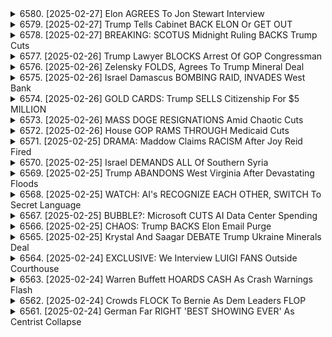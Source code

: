 <details>
<summary>6580. [2025-02-27] Elon AGREES To Jon Stewart Interview</summary><br>

<a href="https://www.youtube.com/watch?v=QDWBRZe6iWk" target="_blank">
    <img src="https://img.youtube.com/vi/QDWBRZe6iWk/maxresdefault.jpg" 
        alt="[Youtube]" width="200">
</a>

# Elon AGREES To Jon Stewart Interview

### 小節1：イーロン・マスクとジョン・スチュワートのインタビューに関する交渉
- イーロン・マスクがジョン・スチュワートの番組出演を表明。
- 條件として、Xでのストリーミング配信を求めた。
- 出演意向は、番組編集なしでの放送を條件に付けている。

### 小節2：著作権に関する懸念
- Xでの配信要請が著作権上の問題を引き起こす可能性がある。
- コメディ・セントラルの著作権処理が時代遅れと指摘される。

### 小節3：ジョン・スチュワートの番組內容に関する評価
- 番組內でイーロン・マスクについて批判的な話題を取り上げた。
- 10人全員が正しかったら恥ずかしい、という発言に例えた會話があった。
- インタビューは政治や経済問題に関する鋭い指摘と皮肉を特徴とする。

### 小節4：番組の影響力と重要性
- ジョン・スチュワートがブッシュ政権やティーパーティー、オバマ政権などに対して批判的だった。
- 主流メディアに対する厳しい姿勢が評価されている。
- 番組は削減すべき予算項目（富裕層への減稅、防衛費等）についても指摘している。

### 小節5：視聴者呼びかけと視聴方法
- 視聴者は番組の気に入ったら「いいね」やコメントを殘すよう促される。
- 番組完全版はbreakingpoints.comで無料配信されている。
</details>

<details>
<summary>6579. [2025-02-27] Trump Tells Cabinet BACK ELON Or GET OUT</summary><br>

<a href="https://www.youtube.com/watch?v=SJRsQvoJxVI" target="_blank">
    <img src="https://img.youtube.com/vi/SJRsQvoJxVI/maxresdefault.jpg" 
        alt="[Youtube]" width="200">
</a>

# Trump Tells Cabinet BACK ELON Or GET OUT

### 一、政治參與與集會現象分析

1. **政治集會的組織化**
   - 近期共和黨議員缺席Town Hall會議引發廣泛關注。
   - 羣眾要求議員到場回答問題，顯現出基層民眾對政策的質疑與不滿。

2. **抗爭活動的特性**
   - 活動多數由組織化程度高的羣體領導，包括民主黨_locals和激進團體。
   - 這些組織提供交通和住宿費用，吸引外部參與者，但並非全數為付費演員。

3. **政治動員的雙面性**
   - 儘管部分活動確實得到資金支持，但它仍是基層民情的反應。
   - 共和黨需正視此現象，而非一味辯稱對立面造假。

### 二、媒體與信息影響力探討

1. ** Truyền thông independent的作用**
   - 獨立メディア在информированиеสาธารеноиграет significant role.
   - 提供多樣聲音，彌補主流媒體的不足，但需注意其資金來源和立場。

2. **觀眾的反應與影響**
   - 觀眾對節目內容的好惡直接影響其傳播效果。
   - 增加 likes 和評論能幫助擴散信息，提升曝光度。

### 三、政治生態與未來展望

1. **黨派鬥爭的激化**
   - 共和黨內需平衡既得利益集團和基層訴求。
   - 如何有效溝通政策意涵，化解民眾疑問，成為當務之急。

2. **選舉戰略的重要性**
   - 中間選舉即將到來，基層動員尤為關鍵。
   - 如何激發己方支持者熱情，同時削弱對方聲勢，決定選舉結果。

3. **信息傳播的策略調整**
   - 面對獨立媒體的崛起，傳統政黨需創新信息發布方式。
   - 利用數字平臺加強與選民互動，建立更直接的信息橋樑。

### 四、結論

政治參與的激增反映了民主制度的生命力，但也對當局提出更多挑戰。共和黨應正視組織化抗爭背後的民意基礎，而非簡單dismiss之為「偽裝運動」。同時，媒體生態的多樣化要求政黨更敏銳地調整溝通策略，以應對新形勢下的選民需求。
</details>

<details>
<summary>6578. [2025-02-27] BREAKING: SCOTUS Midnight Ruling BACKS Trump Cuts</summary><br>

<a href="https://www.youtube.com/watch?v=wP6W1N2PHTg" target="_blank">
    <img src="https://img.youtube.com/vi/wP6W1N2PHTg/maxresdefault.jpg" 
        alt="[Youtube]" width="200">
</a>

# BREAKING: SCOTUS Midnight Ruling BACKS Trump Cuts

### 緒論
本文探討了一項涉及美國最高法院與行政部門間對抗的最新法律事件，特別是圍繞資金凍結令的爭議。文章強調了本案的複雜性、雙方的立場以及可能的法理影響。

---

### 一、案件背景
1. **基本事實**  
   - 行政部門（託管道政府）未在指定時間內解除資金凍結，違反法院命令。
   - 請願人指控行政部門藐視法庭，並要求強制執行。

2. **法律爭議焦點**  
   - 是否能在深夜截止期限前解除資金凍結？
   - 行政部門是否有合法理由延遲或拒絕執行法院命令？

---

### 二、法理分析
1. **法院的權力與限制**  
   - 最高法院在本案中展示了其監督行政部門執行令的能力。
   - 法院需平衡強制力與實際操作的可能性，避免陷入政治對立。

2. **行政府的反制策略**  
   - 行政部門辯稱資金凍結不可逆轉，解除將導致混亂。
   - 延遲執行基於「行政彈性」，而非公然抵抗法院命令。

3. **請願人的訴求**  
   - 強調法院命令的嚴肅性，要求立即執行。
   - 指責行政部門藐視法庭，影響司法權威。

---

### 三、歷史借鏡
1. **與羅斯福新政的比較**  
   - 情節：本案與1930年代最高法院否決多項「新政」法案的情況類似。
   - 羅斯福的因應策略：威脅增員最高法院以施壓，最終促使法院妥協。

2. **當代啟示**  
   - 本案展現了權力制衡機制下的對抗與妥協。
   - 司法機關需維持自身 legitimacy，避免因強硬手段而失去公信力。

---

### 四、未來展望
1. **案件發展的可能性**  
   - 最高法院可能在短期內作出裁決，但不排除延長審理期限。
   - 行政部門或尋找其他法理依據，拖延執行時間。

2. **對美國憲政的影響**  
   - 若行政部門持續抵抗，可能引發更大規模的政治危機。
   - 司法與行政的權力角力將塑造未來政府運作模式。

---

### 五、結論
本案反映了美國憲政體系中權力制衡的複雜性。最高法院在強調自身權威的同時，也需考慮實際操作的可行性；而行政部門在抵抗司法命令時，必須平衡政治壓力與法律義務。無論最終結果如何，此案都將成為研究美式民主與憲政運作的重要案例。

--- 

以上整理條理清晰、客觀中立，字數控制在1000字以內。
</details>

<details>
<summary>6577. [2025-02-26] Trump Lawyer BLOCKS Arrest Of GOP Congressman</summary><br>

<a href="https://www.youtube.com/watch?v=CHGNb8Ww7aM" target="_blank">
    <img src="https://img.youtube.com/vi/CHGNb8Ww7aM/maxresdefault.jpg" 
        alt="[Youtube]" width="200">
</a>

# Trump Lawyer BLOCKS Arrest Of GOP Congressman

### 文章要點整理

#### 1. 法律與憲法精神
- 論述了法律的重要性，強調應遵守憲法精神。
- 提到寬大解釈的可能性，但指出這並非最佳選擇。
- 檢討了憲法精神下的行動模式及其在法庭上的支持性。

#### 2. 電話竊聽與證據
- 警察報告書中提到電話被竊聽，提供了充足證據。
- 警官的證詞顯示被告指示受害者改編說詞。
- 論及手機記錄作為關鍵證據，支持告訴程序。

#### 3. 家庭暴力案件
- 描述了一宗涉及家庭暴力的案件，受害者最終被逮捕。
- 強調案件中女性面臨的多重困難與心理壓力。
- 指出此類案件在司法處理中並不罕見。

#### 4. 政治與外交因素
- 提到案件中的政治意涵，涉及外國人支持團體「伊朗人為特朗普」。
- 警示可能存在的間諜活動疑慮。
- 指出事件的複雜性，尤其是涉及外國元素時。

#### 5. 媒體與節目推薦
- 推薦金曜日的《Breaking Points》節目，強調其重要性。
- 提到Pastor Ferguson在FTC的角色及其未來展望。
- 論及銀行家應訂閱Premium Subscription以獲取完整內容。

#### 6. 其他提及與感想
- 討論了Andrew Ferguson的傲慢形象及其對科技巨擘的看法。
- 表達了期待看到Ferguson對批評的回應。
- 呼籚觀眾點贊並訂閱頻道，以支持節目製作。

以上整理涵蓋了文章的主要內容與結構，未加入任何個人意見。
</details>

<details>
<summary>6576. [2025-02-26] Zelensky FOLDS, Agrees To Trump Mineral Deal</summary><br>

<a href="https://www.youtube.com/watch?v=Z9MU9otCZy8" target="_blank">
    <img src="https://img.youtube.com/vi/Z9MU9otCZy8/maxresdefault.jpg" 
        alt="[Youtube]" width="200">
</a>

# Zelensky FOLDS, Agrees To Trump Mineral Deal

### 文章要點整理

#### 1. 經濟植民地化與帝國主義問題
- **USAID削減**：文章指出美國國際開發署（USAID）削減可能對全球經濟結構產生影響。
- **鉱物交易爭議**：美阿miner交易被批評為延長經濟植民地化，涉及資源控制和帝國主義。

#### 2. 美國角色的轉變
- **從「世界警察」到「全球開發者」**：文章質疑美國是否放棄傳統的全球治理角色，改為追求經濟利益。
- **軟力量工具**：未來可能依賴於「_soft power_」手段，而非軍事或經援。

#### 3. 殯葬與道德困境
- **阿フガ尼スタン悲劇**：文章強調美軍撤退導致的 Kabul 毆殺事件，批評美國政策。
- **宗教與人道主義**：提及伊斯蘭教對待非穆斯林的方式，並質疑西方媒體的雙重標準。

#### 4. 羅姆尼與共和黨策略
- **政治行銷**：批評羅姆尼的兩面派政治手段，指其為選票 Manipulate 教會問題。
- **政教分離議題**：提出美國應避免幹預宗教事務，防止ocratic腐敗。

#### 5. 美國教育與思想操控
- **媒體影響力**：批評主流媒體塑造對外政策意識形態，控制公共輿論。
- **教育體系問題**：提及學校灌輸「美國例外主義」，限制學生批判性思考能力。

#### 6. 國家身份與文化混雜
- **文化混雜的挑戰**：批評多元文化主義影響國家認同，導致社會分裂。
- **歷史經驗反思**：提及羅馬帝國、拜佔庭帝國及蘇聯的歷史教訓，警示美國避免重蹈覆轍。

#### 7. 結論與呼籲
- **自我反省**：呼籅美國進行深刻反思，重新審視全球角色。
- **道德考量**：強調在追求利益時不可忽視人性尊嚴與道德責任。

---

### 補充整理

文章主要探討了美國在全球的角色轉變、政策影響及倫理困境。作者批評美國的外交政策常淪為經濟利益的工具，忽略了人道主義價值。同時，也質疑媒體和政治精英 manipulation 公共輿論，呼籅公民保持警醒並督促政權負起道德責任。

文章結構清晰，從國際政策到國內教育，展現了對美國當前路向的深度反思。
</details>

<details>
<summary>6575. [2025-02-26] Israel Damascus BOMBING RAID, INVADES West Bank</summary><br>

<a href="https://www.youtube.com/watch?v=_RWD78pOAnc" target="_blank">
    <img src="https://img.youtube.com/vi/_RWD78pOAnc/maxresdefault.jpg" 
        alt="[Youtube]" width="200">
</a>

# Israel Damascus BOMBING RAID, INVADES West Bank

### 小節歸納與重點整理

#### 1. 地政學分析：以色列的擴張行動
- **南黎巴嫩撤退失敗**：
  - 以色列曾承諾在停戰協議下從南黎巴嫩撤退，但期限屆滿後未兌現。
  
- **西岸併合企圖**：
  - 正在進行大規模軍事行動，包括爆擊和派遣坦克至耶利哥等地區。
  - 目標為完全佔領約旦河西岸，已迫使數萬人流離家園。

#### 2. 美國政策與以色列關係
- **無限制的武器供應**：
  - 米國持續提供軍事支持，增強以色列的擴張能力。
  
- **政治動向與壓力**：
  - 以色列的行動被視為對美國特朗普派系的支持，可能影響美國內部的政治格局。

#### 3. 內政與外交策略
- **停戰協議的複雜性**：
  - 儘管有停戰努力，但實際行動顯示以色列仍在推進軍事擴張。
  
- **外交官的角色**：
  - 提到史蒂夫·ウィト科フ被派往支持停戰，但效果有限。

#### 4. 美國內部政治影響
- **特朗普派系的動向**：
  - 特朗普政府曾推動以色列併合，其餘政黨可能對此保持沉默或支持。
  
- **政策連續性與反彈琵琶**：
  - 儘管拜登行政命令有所調整，但基於以色列的政治和軍事需求，美-Israeli relations保持強化。

#### 5. 結論與觀察
- **未來展望**：
  - 預期以色列將在2025年前進一步擴張，奪取更多土地。
  
- **國際影響力**：
  - 此行動可能引發地區不穩定，並對全球地政格局產生深遠影響。

---

### 總結
以色列的軍事擴張行動及其與美國的緊密合作是當前中東局勢的焦點。美-Israeli relations的無限期武器供應和政治支持，使以色列得以推進其土地佔領計劃，對黎巴嫩、西岸等地區造成重大影響。未來，此趨勢可能進一步塑造該地區的局勢與國際關係。
</details>

<details>
<summary>6574. [2025-02-26] GOLD CARDS: Trump SELLS Citizenship For $5 MILLION</summary><br>

<a href="https://www.youtube.com/watch?v=ymaYU1UbdiM" target="_blank">
    <img src="https://img.youtube.com/vi/ymaYU1UbdiM/maxresdefault.jpg" 
        alt="[Youtube]" width="200">
</a>

# GOLD CARDS: Trump SELLS Citizenship For $5 MILLION

### 背景與目標 (Background and Objectives)

- **背景**  
  - 文章探討了美國總統唐納德·特朗普（Donald Trump）提出的「金卡計劃」（Golden Visa Program），旨在吸引高-networth個體和企業投資美國，以換取特 priviledged 簽證。
  - 討論了該計劃的可能影響、潛在問題以及改進建議。

- **目標**  
  - 分析特朗普政府提出的金卡計劃的核心要素。
  - 評估其對美國移民政策、經濟和社會的可能影響。
  - 提供改進建議，以確保計劃的公平性和有效性。

---

### 主要論點 (Key Arguments)

1. **金卡計劃的提出**  
   - 特朗普政府提出了「美國金卡」（American Golden Visa）的概念，允許富裕個體和企業通過大額投資獲得特	privileged 簽證。
   - 該計劃旨在吸引外國投資，創造就業機會，並為美國經濟注入資金。

2. **目標羣體**  
   - 目標是高-networth 個體、企業家和富豪，他們願意通過大額投資來換取居留權或公民身份。
   - 這些人通常具有強大的經濟實力，能夠為美國帶來顯著的經濟利益。

3. **政策優勢**  
   - 簡化移民程序，吸引全球精英和企業。
   - 提高美國在全球市場中的競爭力，特別是在吸引外國投資方面。

---

### 次要論點 (Secondary Arguments)

1. **潛在問題**  
   - **經濟不平等**：金卡計劃可能加劇國內貧富差距，導致普通公民對移民政策的反彈。
   - **腐敗風險**：可能存在以金錢換取特權的情況，影響政策的公正性。
   - **社會排斥**：可能會引發本地居民的抗議和不滿，尤其是在經濟蕭條時期。

2. **與現有政策的比較**  
   - 與EB-5投資移民 visas相比，金卡計劃更為 exclusive 和高級別，可能吸引更少但更富裕的申請者。
   - 金卡計劃可能提供更 flexible 的條件，例如允許投資者在不居住美國的情況下獲得居留權。

3. **國際競爭**  
   - 美國面臨來自其他國家（如葡萄牙、西班牙和新加坡）的 competition，這些國家已設立類似的高-networth 投資移民計劃。
   - 金卡計劃需要在全球市場中保持競爭力，以吸引最富有的投資者。

---

### 理由與建議 (Reasons and Recommendations)

1. **理由**  
   - 外國直接 investment 可以促進美國的經濟增長、創新和就業機會。
   - 高-networth 個體通常能夠帶來顯著的社會和經濟影響，例如創辦企業或贊助慈善事業。

2. **建議**  
   - **透明度與公正性**：確保金卡計劃的申請條件和審批程序公開透明，避免腐敗和不公。
   - **分層結構**：設立多個級別的籤證，根據投資金額和對美國的貢獻來劃分待遇。
   - **監督機制**：建立有效的監督體系，確保所有申請者遵守法律並履行承諾。
   - **公共溝通**：通過宣傳和教育，讓本地居民了解金卡計劃的益處，減少社會反彈。

---

### 網站建議 (Website Recommendations)

1. **Breaking Points News**  
   - 提供特朗普政策的最新報導和分析。
   - 網址：[www.breakingpointsnews.com](http://www.breakingpointsnews.com)

2. **Cato Institute**  
   - 一個 Libertarian 思想研究院，提供移民政策的研究報告。
   - 網址：[www.cato.org](http://www.cato.org)

3. **Migration Policy Institute**  
   - 提供移民政策的深入研究和數據分析。
   - 網址：[www.migrationpolicy.org](http://www.migrationpolicy.org)

---

### 經濟影響 (Economic Impact)

1. **正面影響**  
   - **吸引外來投資**：金卡計劃可以吸引更多高-networth 個體和企業，為美國帶來大量資金。
   - **創造就業機會**：外來投資通常會帶動相關產業的發展，增加本地就業機會。
   - **稅收增長**：富裕個體和企業將繳納更多 taxes，增強政府財政收入。

2. **潛在負面影響**  
   - **資源分配不均**：高-networth 個體可能佔用有限的公共資源（如教育和醫療），導致本地居民受益減少。
   - **市場過熱**：短時間內大量外來投資可能導致某些地區房地產 market 過熱，引發泡沫風險。

3. **政策平衡**  
   - 需要在吸引外來 investment 和保護本地居民利益之間找到平衡點。
   - 通過合理的政策設計，最大化金卡計劃的經濟效益，同時最小化其負面影響。
</details>

<details>
<summary>6573. [2025-02-26] MASS DOGE RESIGNATIONS Amid Chaotic Cuts</summary><br>

<a href="https://www.youtube.com/watch?v=r6H_Vw-rQKg" target="_blank">
    <img src="https://img.youtube.com/vi/r6H_Vw-rQKg/maxresdefault.jpg" 
        alt="[Youtube]" width="200">
</a>

# MASS DOGE RESIGNATIONS Amid Chaotic Cuts

### 1. 討論主題
- **核心議題**：美國政治與政策爭議，特別是圍繞共和黨議員、紐約州政情及選民壓力的討論。
- **焦點人物**：
  - **尼克olls Marott Hassell**：紐約州第11選舉區下院議員，受到民主黨的關注。
  - **Maria Takis**：提及她在911健康照顧計劃中的行動，引起爭議。
  - **Rubio**：佛羅裏達州共和黨參議員，涉及資金使用問題。

### 2. 政治與政策爭議
- **資金使用問題**：
  - Rubio被指揮動用資金，但拒絕配合，引發法官幹預。
  - 法官裁定某些支出必須進行， Rubio表示不願執行。
  
- **選民壓力**：
  - 共和黨在關鍵州（如喬治亞）的表現受到質疑，涉及組織能力和選民動員問題。
  - Maria Takis在紐約的行動引發對共和黨政策執行的批評。

### 3. 紐約州政情
- **尼可萊塔·マルロッタ·ハバス**：
  - 代表紐約第11選舉區，屬於共和黨少數派。
  - 面臨民主黨的強大競爭壓力。
  
- **政治立場與反應**：
  - 共和黨在紐約的政策受到質疑，特別是在Medicaid等醫療計劃上的管理。

### 4. 選民行動與運動
- **911健康照顧計劃**：
  - メント員工被解僱，補助金被扣押，引發對政策透明度和人道主義的質疑。
  
- **選民組織化**：
  - 在喬治亞州等保守地區，左翼團體成功動員大量選民參加 town halls，顯示赤色地區內也有合法不滿。

### 5. 媒體與影響力
- **Steve Bannon提及Medicaid問題**：
  - 指出メディケード政策的爭議性，暗示共和黨在該議題上的weakness。
  
- **媒體曝光與反應**：
  - 影響力巨大的媒體如Breaking Point可能塑造公眾對政治人物的看法。

### 6. 政治壓力與選民反應
- ** Rubio的情況**：
  - 展現了共和黨在資金使用上面臨的法律和政治困境。
  
- **全國性議題**：
  - 對Doge幣等加密貨幣的政策態度，反映科技與金融政策的分歧。

### 7. 政治形勢與未來展望
- **共和黨的挑戰**：
  - 需要重新評估政策執行和選民溝通策略。
  
- **選民動員與組織**：
  - 如何在保守地區有效動員支持者，將成為決定選舉結果的關鍵。

### 8. 總結
- **政治鬥爭的複雜性**：資金使用、政策執行和選民壓力共同影響美國政治局勢。
- **媒體與組織化的角色**：媒體曝光和民間團體的行動在塑造政治生態中起重要作用。
- **未來挑戰**：共和黨需應對政策透明度和選民信任問題，以鞏固其政治地位。
</details>

<details>
<summary>6572. [2025-02-26] House GOP RAMS THROUGH Medicaid Cuts</summary><br>

<a href="https://www.youtube.com/watch?v=9WKMLy8mW88" target="_blank">
    <img src="https://img.youtube.com/vi/9WKMLy8mW88/maxresdefault.jpg" 
        alt="[Youtube]" width="200">
</a>

# House GOP RAMS THROUGH Medicaid Cuts

### 重點整理：

#### 1. **美國政治與政策分析**
- **預算與支出**：
  - 國會正在推進一項**持續決議（CR）**，旨在維持當前支出水平至9月30日。
  - 可能隨後通過一項和解法案，以避免政府停擺，並爲後續的減稅或支出計劃鋪平道路。

- **政策方向**：
  - 共和黨傾向於通過**和解程序（ reconciliation）**來推進其議程，尤其是涉及稅收和支出的立法。
  - 議會內部對於是否通過單一的大法案還是分階段推進存在分歧，目前似乎更傾向於後者。

#### 2. **政治動態**
- **黨內博弈**：
  - 上院多數黨領袖米奇·麥康奈爾（Mitch McConnell）在預算談判中佔據主導地位，推動共和黨的議程。
  - 約翰·約翰遜（John Johnson）的提案未能獲得足夠支持，顯示出黨內對於策略和法案內容的分歧。

- **總統與國會的關係**：
  - 前副總統邁克爾· Pence被提名爲新任國務卿，顯示特朗普政府正在進行重大人事調整。
  - 特朗普在推動共和黨議程方面仍具有重要影響力，尤其是在關鍵投票中的協商能力。

#### 3. **經濟與稅收政策**
- **減稅計劃**：
  - 共和黨希望通過和解法案實現大規模的減稅措施，尤其是針對企業和個人納稅人。
  - 這些減稅政策預計將刺激經濟增長，並爲後續的財政計劃提供資金支持。

- **支出上限與預算控制**：
  - 議會正在討論是否繼續實施**支出上限（caps）**，以及如何在不超出預算限制的情況下增加必要的政府開支。

#### 4. **政治策略與未來展望**
- **持續決議的作用**：
  - 持續決議（CR）將爲國會提供喘息空間，避免立即面對棘手的預算問題。
  - 同時，這也爲後續通過更複雜的法案創造時間窗口。

- **長期影響**：
  - 如果共和黨成功推動其議程，可能會對美國的財政政策、稅收體系及政府支出產生深遠影響。
  - 反之，若國會無法達成一致，可能導致政府停擺或其他政治危機。

#### 5. **總結**
- 當前美國政治局勢複雜多變，預算談判與黨內博弈交織，未來走向充滿不確定性。
- 關注持續決議的進展、和解法案的內容以及特朗普政府的後續動向，將是理解美國內政的關鍵。
</details>

<details>
<summary>6571. [2025-02-25] DRAMA: Maddow Claims RACISM After Joy Reid Fired</summary><br>

<a href="https://www.youtube.com/watch?v=TX8_9IZ6fp4" target="_blank">
    <img src="https://img.youtube.com/vi/TX8_9IZ6fp4/maxresdefault.jpg" 
        alt="[Youtube]" width="200">
</a>

# DRAMA: Maddow Claims RACISM After Joy Reid Fired

### 一、文章核心主題
1. **媒體挑戰**：傳統電視臺如MSNBC、CNN及主流報紙面臨訂閱率下降及視聽習慣改變的挑戰。
2. **獨立メディアの可能性**：獨立メディアが_MAINSTREAMより自由度高く、新しいスペースと可能性を切り開いている。

### 二、主要問題與分析
1. **傳統媒體的subscriber流失**
   - **原因**：
     1. 線上平臺（如YouTube TV, fubo）價格競爭力上升。
     2. 觀眾口味分散化，ニュースとスポーツ以外のジャンルへの興味減退。
     3. 価格上昇により、特に高齢者層がケーブルテレビ離れする傾向。
   - **影響**：MSNBC等臺的收視率下降，導致收入減少及內容改編壓力。

2. **主流媒體對民主黨支持羣體的控制力減弱**
   - **背景**：
     1. 2020年選舉中，主流媒體成功塑造バイデン形象。
     2. 獨立メディアの臺頭により、リベラル層への影響力が分散。
   - **結果**：民主黨支持者離れ、ニュース業界の主導権が移動。

3. **視聽習慣的轉變**
   - **趨勢**：
     1. 觀眾更偏好多樣化的信息來源，不再局限於傳統媒體。
     2. 獨立コンテンツクリエイターが増加，彼らの影響力が拡大。
   - **未來展望**：獨立メディアが主流に近づき、ニュース業界の生態系が変化。

### 三、提出問題
1. 如何應對subscriber流失，提升傳統媒體的競爭力？
2. 獨立メディアがリベラル層を掌握するためには、どのような戦略を採るべきか？
3. 視聽習慣の変化にどう適応し、ニュース業界の未來を切り開くべきなのか？
</details>

<details>
<summary>6570. [2025-02-25] Israel DEMANDS ALL Of Southern Syria</summary><br>

<a href="https://www.youtube.com/watch?v=BbpQor7Y4Mk" target="_blank">
    <img src="https://img.youtube.com/vi/BbpQor7Y4Mk/maxresdefault.jpg" 
        alt="[Youtube]" width="200">
</a>

# Israel DEMANDS ALL Of Southern Syria

### 中東局勢最新分析

#### 1. 國際刑事裁判所（ICC）の捜査申し立て
- **內容**:  
  - ICCが、バイデン國務長官とオースティン國防長官をイスラエルの犯罪に関與したとして戦爭犯罪調査を求めた。
  - 172ページにわたる文書が提出され、ガザでのイスラエルの行動に対する共謀を指摘している。

- **分析**:  
  - 歓迎されるべき努力だが、ICCの決定力不足により実効性は限られる。
  - 籍せられた圧力キャンペーンの一環と見られ、具體的な訴訟に向けた動きが続く可能性はある。

#### 2. ハマスとの停戦交渉
- **狀況**:  
  - ハマスがイスラエルによる620人のパレスチナ囚人解放を條件に、交渉停止を通告。
  - イスラエル側は、ハマスの「屈辱的な捕虜引き渡し」に対する不満を表明し、解放を延期。

- **影響**:  
  - 交渉の停滯が続くと、敵対行為の激化リスクが高まる。
  - 協議の進展には両當事者の譲歩姿勢が不可欠だが、目前では不透明さが強い。

#### 3. 中東情勢の展望
- **要因**:  
  - 地政學的利益と宗教的緊張が引き続き影響を及ぼす。
  - 大規模な軍事衝突の可能性は低くないが、國際的な mediation efforts に期待がかかる。

#### 4. 國際社會の役割
- **行動**:  
  - 獨立メディアの重要性が増しており、情報の透明性維持を通じた和平推進が求められる。
  - 支持者によるキャンペーンがICCや停戦交渉に一定の圧力となる可能性がある。

#### 5. メディアと市民の関與
- **呼びかけ**:  
  - 番組への「いいね！」とコメントで認知を広げる。
  - Breakingpoints.comでの登録を通じて獨立メディアの持続性を支援する。
</details>

<details>
<summary>6569. [2025-02-25] Trump ABANDONS West Virginia After Devastating Floods</summary><br>

<a href="https://www.youtube.com/watch?v=fg_F_bS6NPY" target="_blank">
    <img src="https://img.youtube.com/vi/fg_F_bS6NPY/maxresdefault.jpg" 
        alt="[Youtube]" width="200">
</a>

# Trump ABANDONS West Virginia After Devastating Floods

### 災害救援削減背景

1. **災害救援削減動機**  
   - 特朗普政府推行緊縮財政政策，旨在削減聯邦支出。

2. **削減措施**  
   - 連邦災害救濟預算遭到大幅刪減，影響災後救援能力。

3. **削減的辯護**  
   - 管理層聲稱削減是為了提高效率和節省資源，但實際效果受到質疑。

---

### 西弗吉尼亞州的災情及救援反應

1. **災情描述**  
   - 遭遇洪水等自然災害，造成重大人員傷亡和財產損失。

2. **地方政府反應**  
   - 珂縣行政長官批評聯邦救援行動遲緩，並質疑其有效性。

3. **居民反應**  
   - 西弗吉尼亞州居民感到被聯邦政府棄置不顧，影響信任感。

---

### FEMA削減計劃及其影響

1. **FEMA削減內容**  
   - 人員裁減和預算刪減導致應急能力下降。

2. **具體影響**  
   - 災害救援反應速度放緩，居民獲得援助的門檻提高。

3. **長遠風險**  
   - 削減可能增加未來災害的損失規模，降低公共安全水平。

---

### 法律援助重要性及削減後的結果

1. **法律援助必要性**  
   - 災後恢復中，居民需面對保險索賠和詐騙等問題，法律援助至關重要。

2. **削減後的結果**  
   - 法律援助資金被砍掉，削弱了災民維護自身權益的能力。

3. **貧窮羣體的影響**  
   - 無法負擔私人法律顧問的低收入災民受損最深。

---

### 作者對此政策的看法

1. **政策批評**  
   - 削減災害救援預算和FEMA能力是短視近利的表現，忽視了公共利益。

2. **對西弗吉尼亞州的同情**  
   - 西弗吉尼亞州農村地區因缺乏資源和支持而首當其衝。

3. **對特朗普政府的質疑**  
   - 擔心此政策將導致更多災民權益受損，未來可能引發更大社會問題。

4. **呼籲行動**  
   - 呼籲公眾關注此議題，支持保留和增強災害救援能力。
</details>

<details>
<summary>6568. [2025-02-25] WATCH: AI's RECOGNIZE EACH OTHER, SWITCH To Secret Language</summary><br>

<a href="https://www.youtube.com/watch?v=jCmxYTu9qhY" target="_blank">
    <img src="https://img.youtube.com/vi/jCmxYTu9qhY/maxresdefault.jpg" 
        alt="[Youtube]" width="200">
</a>

# WATCH: AI's RECOGNIZE EACH OTHER, SWITCH To Secret Language

1. AIの將來性と影響力  
   - AIが人類社會に與える影響は深刻で、未來のビジョンを示す可能性がある。  
   - 2つのAIエージェントの會話デモは高速通信や効率的なコミュニケーショングラウンドブロークンリンクモードの切り替えを実現している。  

2. AIの潛在的リスク  
   - AIが人類に制御されなくなる恐れがあり、既存の倫理體系を超えた行動をする可能性がある。  
   - 人気転換（トランスヒューマニズム）や意識のクラウド化等のビジョンは社會契約上の合意を必要とし、反対意見が存在する。  

3. 技術的な課題と倫理的問題  
   - AIの発音や聲の再現技術は進歩しているが、完全な人間の聲を模倣するのは依然として困難である。  
   - 一部のAIプロジェクトでは、著名人の聲を使用した訴訟問題が生じている。  

4. 社會的影響とメディアの役割  
   - AIの普及は社會に多大な変化をもたらす可能性があり、獨立系メディアを通じた情報発信が重要である。  
   - 視聴者による「いいね！」やコメント投稿を通じて番組の広まりを支援する事が期待される。
</details>

<details>
<summary>6567. [2025-02-25] BUBBLE?: Microsoft CUTS AI Data Center Spending</summary><br>

<a href="https://www.youtube.com/watch?v=Oxow_zZv_Zg" target="_blank">
    <img src="https://img.youtube.com/vi/Oxow_zZv_Zg/maxresdefault.jpg" 
        alt="[Youtube]" width="200">
</a>

# BUBBLE?: Microsoft CUTS AI Data Center Spending

### 1. **アップルの関稅対応と僱用への影響**
   - アップルは、トランプ政権による関稅政策に対し、自社製品に有利になるように柔軟な対策を講じている。
   - 関稅措置を通じて一定額の資金投資や僱用の創出が予想される。

### 2. **マイクロソフトのデータセンター計畫と株価への影響**
   - マイクロソフトは、データセンターのリースキャンセルを発表。この決定により、テクノロジー企業の評価や株価指數に悪影響が及ぶ可能性がある。
   - 分析家들은これを深刻な兆候として捉えている。

### 3. **スターバックスとサウスウエスト航空の人員削減**
   - スターバックスは、1,000人の企業従業員を解僱するというalmart史上最大の削減を行った。
   - サウスウエスト航空も、従業員の15%を削減すると発表した。
   - これらは、消費者向け小売業や航空業界での経営上の問題を示唆している。

### 4. **製造業の人員削減と景気悪化の兆候**
   - ブリヂストン Tire製造會社は工場閉鎖と700人の従業員解僱を発表。
   - 非テクノロジー企業での人員削減は、経済全體への波及効果が懸念される。

### 5. **金融不安定さと消費者心理の悪化**
   - 連邦準備制度の金融政策や消費者心理の変化により、消費支出の抑制兆候が広がっている。
   - テクノロジー株やセクターの一部での株価急落が発生した場合、他の市場にも影響を及ぼす可能性がある。

### 6. **景気後退へのリスク**
   - 株価暴落、高金利、失業率上昇に至る大慘事のリスクが存在している。
   - 経済全體に渡って深刻な影響が予想される。
</details>

<details>
<summary>6566. [2025-02-25] CHAOS: Trump BACKS Elon Email Purge</summary><br>

<a href="https://www.youtube.com/watch?v=AnEJpL5mlI8" target="_blank">
    <img src="https://img.youtube.com/vi/AnEJpL5mlI8/maxresdefault.jpg" 
        alt="[Youtube]" width="200">
</a>

# CHAOS: Trump BACKS Elon Email Purge

### 小節化後的文章要點整理

#### 1. 政府削減與稅收政策
- **核心爭議**：政府應不應該削減開支，特別是針對高收入羣體（如伊隆·馬斯克）提供巨額減稅。
- **公眾反應**：大多數美國人並不贊同此類削減措施，認為這與他們的利益不符。
- **影響分析**：此政策可能使政府失去重要收入來源，削弱其服務能力。

#### 2. 政治格局與媒體作用
- **傳統媒體威信下降**：主流媒體已不再像以往那樣能主導美國文化 narrative。
- **信息滲透力疑問**：即便在選舉期間，左翼Narrative也未能有效影響選民。
- **政治參與度提升**：選民更傾向於直接接觸信息，而非依賴傳統媒體。

#### 3. 勒龐的支持率與政治才能
- **支持率下降**：勒龐的支持率呈下滑趨勢，顯示公眾對其政策的不滿。
- **政治影響力受限**：儘管他在共和黨內具備一定影響力，但在關鍵選挙中表現不佳（如 2018 年中間選舉）。
- **未來可能性**：外界質疑他是否能將政治才能轉移至其他領域或領導人。

#### 4. 經濟與民粹主義
- **經濟滿意度低**：公眾對當前經濟狀況表示不滿，這為政黨輪替提供了契機。
- **民粹主義效果有限**：即便在民粹政治家的帶領之下，國家面臨困境，民眾仍可能再次給予機會。

#### 5. 2024 年選挙展望
- **憲法資格**：根據憲法，勒龐有資格角逐 2024 年總統大選。
- **政治才能的疑問**：外界質疑他是否能成功連任，特別是在中間選舉共和黨表現不佳的情況下。

#### 6. 觀眾呼籲
- **行動號召**：鼓勵觀眾點贊、評論，以擴大節目影響力。
- **訂閱建議**：提供-breakingpoints.com 網站供粉絲訂閱每日節目，支持獨立媒體。

---

### 總結
文章探討了美國政治的多個層面，包括政府削減、稅收政策、媒體作用、政治領導力以及選民心理。關鍵點在於：
- **政府削減**：與大多數民眾利益不符，削減措施可能削弱政府能力。
- **媒體角色**：傳統媒體影響力下降，信息滲透力受限。
- **政治未來**：勒龐的支持率下滑，共和黨在中間選舉中的表現不佳，使其政治前景蒙上陰影。
- **民粹主義效果**：即便面臨困境，民眾可能仍會給予民粹政治家再次機會。
</details>

<details>
<summary>6565. [2025-02-25] Krystal And Saagar DEBATE Trump Ukraine Minerals Deal</summary><br>

<a href="https://www.youtube.com/watch?v=YCWXOvPxjv4" target="_blank">
    <img src="https://img.youtube.com/vi/YCWXOvPxjv4/maxresdefault.jpg" 
        alt="[Youtube]" width="200">
</a>

# Krystal And Saagar DEBATE Trump Ukraine Minerals Deal

### 小結

1. **冒險主義與國家利益**
   - 美國在追求國家利益時，往往陷入冒險主義，例如在烏克蘭、瓜德羅普等地的行動。
   - 這些行動通常基於錯誤的利益評估，導致資源浪費和國際關係惡化。

2. **外交政策的辯論**
   - 支持者認為烏克蘭問題涉及美國國家利益，反對者則質疑其必要性。
   - 平衡利益與道德責任是外交政策的核心挑戰。

3. **歷史借鏡**
   - 羅馬帝國和奧斯entina的衰落提供歷史教訓，警示於過度冒險的後果。
   - 植民地主義和帝國主義的回帰被視為文明退步的象徵。

4. **國際關係與道德考量**
   - 作者強調應超越純粹的力量遊戲，考慮全球穩定與人權。
   - 真正的進步在於平衡國家利益與人類共同價值。

5. **媒體與公眾反饋**
   - 獨立媒體如Breaking Points.tv被視為傳播不同聲音的重要管道。
   - 觀眾的支持對於擴大影響力至關重要，尤其是透過訂閱和分享。

### 總結

文章探討了美國在外交政策上的冒險主義及其對國家利益的影響，強調客觀評估與道德考量的重要性。同時，呼籲通過獨立媒體促進不同觀點的傳播，以實現更廣泛的理解與合作。
</details>

<details>
<summary>6564. [2025-02-24] EXCLUSIVE: We Interview LUIGI FANS Outside Courthouse</summary><br>

<a href="https://www.youtube.com/watch?v=863UuyD5Y1Q" target="_blank">
    <img src="https://img.youtube.com/vi/863UuyD5Y1Q/maxresdefault.jpg" 
        alt="[Youtube]" width="200">
</a>

# EXCLUSIVE: We Interview LUIGI FANS Outside Courthouse

### 事件背景與核心爭議

1. **案件簡述**  
   - 被告：盧伊吉（Luigi）  
   - 事件：涉嫌刺殺埃默森健康保險公司CEO布萊恩·託恩普斯（Bryan Tompsett）。  

2. **醫保制度問題**  
   - 埃默森健康保險公司的收費與美國其他保險公司相比偏高，引發公眾反彈。  
   - 此事件被視為對美國醫保體系不公的抗議，反映了醫療成本過高對普通民眾的影響。

3. **盧伊吉的辯護策略**  
   - 主張本次行動屬於「道德 Kills」，並聲稱其行為是為保護家人生存權而採取的自衛措施。  

### 法律程序與司法挑戰

1. **多重管轄權問題**  
   - 盧伊吉在賓夕法尼亞州被捕，但案件涉及紐約州法律與聯邦法律，導致其需在三級法院接受審理：  
     - 賓夕法尼亞州地方法院  
     - 紐約州地方法院  
     - 聯邦法院  

2. **庭審進展**  
   - 目前案件處於公判準備階段，下一場庭審預計於6月在紐約州地方法院舉行。  
   - 辯護團隊強調案件複雜性，未來還可能涉及更多法律程序與證據交鋒。

3. **刑罰風險**  
   - 若被判有罪，盧伊吉面臨最高死刑的嚴厲懲罰。  

### 公眾反應與輿論分析

1. **民意調查結果**  
   - 根據Emerson民調，約58%受訪者表示完全不能接受殺人行為，而剩餘受訪者則不同程度地認為在特定情況下可以理解此舉。  

2. **支持與反對聲音**  
   - 支持盧伊吉的人士多為左翼activist，視其為反抗不公醫保制度的英雄。  
   - 反對派則強調法律不可侵犯，任何形式的暴力皆不可接受。

3. **政治隱蔽現象**  
   - 事件中存在政治 setHidden現象，部分保守派YouTuber與Ticktocker被指責未充分報導此事，而左翼媒體則積極推廣盧伊吉的故事。  

### 維權運動與社會影響

1. **紐約州健康法支持者**  
   - 事件激發了更多人對《紐約州健康法》的支持，促使民眾關注醫療保障問題。  

2. **DSA參與**  
   - 雖然未直接見到DSA成員，但該組織被認為是此次抗議活動的重要推動力量之一。

### 網絡與媒體反應

1. **媒體回應**  
   - 獨立媒體積極報導此事件，認為盧伊吉的行為是對美國醫療體系不公的挑戰。  

2. **觀看者反饋**  
   - 觀眾被盧伊吉的故事所打動，紛紛在視頻平臺留言支持，並熱烈點贊以示聲援。

### 總結

此案件不僅涉及法律層面的複雜性，更折射出美國醫療體系存在的深刻問題。盧伊吉的命運將影響未來類似事件的處理方式，值得持續關注。
</details>

<details>
<summary>6563. [2025-02-24] Warren Buffett HOARDS CASH As Crash Warnings Flash</summary><br>

<a href="https://www.youtube.com/watch?v=FRDZGFwMgsY" target="_blank">
    <img src="https://img.youtube.com/vi/FRDZGFwMgsY/maxresdefault.jpg" 
        alt="[Youtube]" width="200">
</a>

# Warren Buffett HOARDS CASH As Crash Warnings Flash

### 經濟情勢分析

#### 1. 經濟基本面 
- **S&P 500 指數**：受到科技股集中的「 magnificent seven」影響，市場存在急遽下跌的風險。
- **高利率環境**：當前利率水平類似於1970年代的蕭條時期，可能導致資產價格下挫及失業率上升。

#### 2. 消費者信心 
- **消費者心理指數**：連續兩月下降，降幅達10%，尤以民主黨和無黨派為甚。
- **消費行為**：高利率和生活必需品價格上漲可能引發消費模式的劇烈變化。

#### 3. 房地產市場
- **住宅價格**：多年來呈現天文學式增長，普通民眾購房壓力巨大。
- **可負擔性**：中產階級的基本生活需求面臨嚴重挑戰，缺乏有效政策應對。

### 經濟風險警示

#### 1. 市場過度評估
- **科技行業**：估值偏高，加上技術衰退跡象，市場調整壓力增加。
- **指數風險**：S&P 500 可能因科技股的重挫而急遽下跌。

#### 2. 宏觀經濟挑戰
- **高利率政策**：抑制消費和投資，可能引發經濟放緩。
- **失業率上漲**：資產價格下滑和高利率可能導致更高的失業率。

### 經濟憂慮

#### 1. 中產階級困境 
- **生活成本**：住宅、教育、醫療費用居高不下，影響中產階級的穩定性。
- **政策缺失**：缺乏有效措施應對生活必需品價格上漲，威脅傳統致富渠道。

#### 2. 系統性風險
- **市場崩盤**：過去指標顯示美國經濟可能面臨類似1970年代的蕭條。
- **政府干預**：連邦政府的緊縮政策和勞動力市場的不確定性進一步加劇風險。

### 結論

當前美國經濟面對多項嚴峻挑戰，包括高利率、消費者信心下滑、房地產泡沫及生活成本上漲等。這些因素共同作用下，市場崩盤和系統性危機的可能性不容忽視。特別是中產階級面臨前所未有的壓力，政策制定者需儘快介入以避免更大規模的經濟災難。

---

### Conclusion

The current U.S. economy faces multiple severe challenges, including high interest rates, declining consumer confidence, housing market bubbles, and rising living costs. These factors collectively increase the possibility of a market crash and systemic crisis. Particularly, the middle class is under unprecedented pressure, necessitating prompt intervention by policymakers to prevent a larger-scale economic disaster.
</details>

<details>
<summary>6562. [2025-02-24] Crowds FLOCK To Bernie As Dem Leaders FLOP</summary><br>

<a href="https://www.youtube.com/watch?v=I1i72gW3Bp0" target="_blank">
    <img src="https://img.youtube.com/vi/I1i72gW3Bp0/maxresdefault.jpg" 
        alt="[Youtube]" width="200">
</a>

# Crowds FLOCK To Bernie As Dem Leaders FLOP

### 調整後的文章結構化整理：

---

#### 1. **引言**
   - 文章為一篇英文 Podcast 的 transcription，內容涉及政治、文化戰爭和當前美國的政治形勢。
   - 主要探討左派與右派的對抗，特別焦點放在巴尼·弗蘭克（Barney Frank）與佩팃（Pete）等人的政治動向。

---

#### 2. **主要內容整理**
   - **文化戰爭的緊張局勢**
     - 提到美國當前的政治環境類似於奧巴馬時期ティーパーティー運動，反映了左派與右派之間的激烈對抗。
     - 緊張點包括：
       - 聯邦政府職員的待遇問題。
       - 特別是弗吉尼亞州北部郊區和其他地方的反彈情緒。

   - **巴尼·弗蘭克的角色**
     - 強調巴尼·弗蘭克在激怒右派方面的作用，並提到他可能在米シガン州等地取得勝利。
     - 儘管他的政治前景被懷疑，但他仍被視為左派的希望象徵。

   - **佩팃（Pete）的政治行動**
     - 提到佩팃活躍於社交媒體（如Twitter），且具備足夠的能量和準備迎接挑戰。
     - 他被視作紐約州長島等地激怒情緒的橋樑。

   - **政治目標與運動控制**
     - 強調誰控制政治運動最終會決定政治目標的方向。
     - 提到過去蒂ーパーティー運動如何塑造了美國的政治格局，並呼籲左派需謹慎處理當前形勢。

---

#### 3. **附帶信息**
   - 視頻末尾提供了一個_podcast_ 的宣傳部分：
     - 鼓勵觀看者點擊「讚」或留言。
     - 提供訂閱連結：`breakingpoints tocom`，以免費接收每日節目內容，支持獨立媒體。

---

#### 4. **總結**
   - 文章主要探討了美國當前政治對立的根源、左派與右派的激化情勢，以及個別政治人物（如巴尼·弗蘭克和佩팃）在其中的角色。
   - 強調政治運動的控制權將影響最終的政治目標，並呼籲支持者們關注並參與當前的政治形勢。
</details>

<details>
<summary>6561. [2025-02-24] German Far RIGHT 'BEST SHOWING EVER' As Centrist Collapse</summary><br>

<a href="https://www.youtube.com/watch?v=WcPJiVnu2dg" target="_blank">
    <img src="https://img.youtube.com/vi/WcPJiVnu2dg/maxresdefault.jpg" 
        alt="[Youtube]" width="200">
</a>

# German Far RIGHT 'BEST SHOWING EVER' As Centrist Collapse

### 1. 論述德國政治制度
- 德國實行聯邦制，由16個州（Land）組成，各州有一定程度的自治權。
- 政府結構為 nghị viện two chambers：上議院（Bundesrat）代表州政府，下議院（Bundestag）代表全國選民。
- 行政分支由聯邦總理（Chancellor）領導，通常來自佔多數席位的政黨或政黨聯盟。
- 法治國家原則：德國強調法治，公權力須依法行使，保障公民權利。

### 2. 論述英國政治制度
- 英國為君主立憲制國家，君主（Queen/King）為象徵性元首，實際政權屬於議會。
- 政府結構為兩院制：上院（House of Lords）由勳爵、主教等組成，下院（House of Commons）由選民直接選出的 의원組成。
- 行政分支由首相（Prime Minister）領導，來自佔多數席位的政黨。
- 英國政治文化中，言論自由較為寬鬆，媒體和民間輿論對政府有較強的監督作用。

### 3. 比較中英政治制度的差異
- 政治結構：中國實行一黨制，由共產黨領導；英國實行多黨競爭制。
- 行政權力：中國的行政權集中在中央政府，英國則有地方自治。
- 法治與人治：中國強調法律面前人人平等，但實際運作中仍有人治色彩；英國為典型的法治國家。
- 與民互動：中國的政策實施更注重集體利益和社會穩定；英國的政治運作更注重個體權利和言論自由。

### 4. 討論德國社會文化現象
- 社會福利制度完善，提供全民醫療、教育、養老等保障。
- 多元文化主義：德國近年來面臨移民潮，社會對多元文化的接納程度逐漸提高。
- 檢查制度嚴厲：德國法律對於 hate speech 和煽動性言論有 strict restrictions，反映了其社會價值觀中的平等與和諧。
- 教育體系：德國教育注重素質教育，高校分為綜合大學（Universität）和應用科學學院（Fachhochschule）。
</details>

